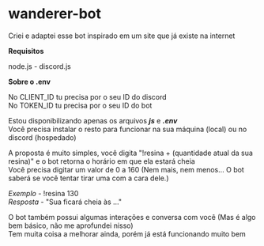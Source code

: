 # wanderer-bot
Criei e adaptei esse bot inspirado em um site que já existe na internet

**Requisitos**

node.js - discord.js

**Sobre o .env**

No CLIENT_ID tu precisa por o seu ID do discord<br>
No TOKEN_ID tu precisa por o seu ID do bot<br>

Estou disponibilizando apenas os arquivos **_js_** e **_.env_**<br>
Você precisa instalar o resto para funcionar na sua máquina (local) ou no discord (hospedado)

A proposta é muito simples, você digita "!resina + (quantidade atual da sua resina)" e o bot retorna o horário em que ela estará cheia<br>
Você precisa digitar um valor de 0 a 160 (Nem mais, nem menos... O bot saberá se você tentar tirar uma com a cara dele.)

*Exemplo* - !resina 130<br>
*Resposta* - "Sua ficará cheia às ..."

O bot também possui algumas interações e conversa com você (Mas é algo bem básico, não me aprofundei nisso)<br>
Tem muita coisa a melhorar ainda, porém já está funcionando muito bem
